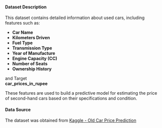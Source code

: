 #### Dataset Description

This dataset contains detailed information about used cars, including features such as:

- **Car Name**
- **Kilometers Driven**
- **Fuel Type**
- **Transmission Type**
- **Year of Manufacture**
- **Engine Capacity (CC)**
- **Number of Seats**
- **Ownership History**

and Target  
**car_prices_in_rupee**

These features are used to build a predictive model for estimating the price of second-hand cars based on their specifications and condition.

#### Data Source  
The dataset was obtained from [Kaggle - Old Car Price Prediction](https://www.kaggle.com/datasets/milanvaddoriya/old-car-price-prediction)
